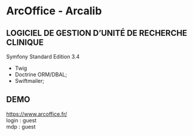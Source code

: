 ArcOffice - Arcalib 
========================


LOGICIEL DE GESTION D’UNITÉ DE RECHERCHE CLINIQUE
--------------

Symfony Standard Edition 3.4

  * Twig
  * Doctrine ORM/DBAL;
  * Swiftmailer;

## DEMO
https://www.arcoffice.fr/          
login : guest        
mdp : guest       
